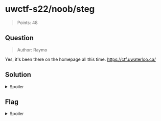 # uwctf-s22/noob/steg

> Points: 48

## Question

> Author: Raymo

Yes, it's been there on the homepage all this time. https://ctf.uwaterloo.ca/

## Solution

<details>
  <summary>Spoiler</summary>

A quick Google of the term "steg" reveals this challenge is likely related to [steganography](https://en.wikipedia.org/wiki/Steganography). The only image available on the linked website is the background image. Visiting the publicly linked Gitlab on the website, we can see there is [an additional image available for download](attachments/steg/background_nochall.png) from the same directory in which the background image is hosted. Going back to the original website and downloading both, diffing the images with the `compare` utility from ImageMagick yields the flag:

```sh
compare background* -compose src result.png
```

</details>

## Flag

<details>
  <summary>Spoiler</summary>

`uwctf{stegfrthistime_9b0a89e16a81af67}`

</details>
